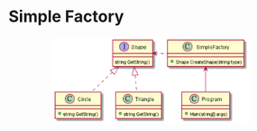 # Simple Factory


<p align="center">
  <img src="https://github.com/qaz25323100/DesignPatternCSharp/blob/main/out/uml/Factory/SimpleFactory/SimpleFactory.png" width="350" title="hover text">
</p>
